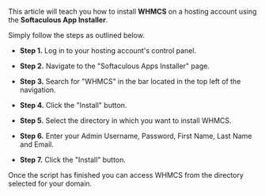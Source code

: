 This article will teach you how to install **WHMCS** on a hosting account using the **Softaculous App Installer**. 

Simply follow the steps as outlined below.

* **Step 1.** Log in to your hosting account's control panel.

* **Step 2.** Navigate to the "Softaculous Apps Installer" page.

* **Step 3.** Search for "WHMCS" in the bar located in the top left of the navigation.

* **Step 4.** Click the "Install" button.

* **Step 5.** Select the directory in which you want to install WHMCS.

* **Step 6.** Enter your Admin Username, Password, First Name, Last Name and Email.

* **Step 7.** Click the "Install" button.

Once the script has finished you can access WHMCS from the directory selected for your domain.

